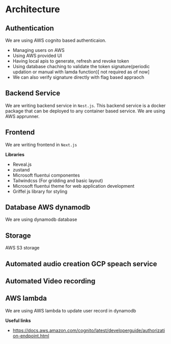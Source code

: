 # Architecture

## Authentication

We are using AWS cognito based authenticaion.

- Managing users on AWS
- Using AWS provided UI
- Having local apis to generate, refresh and revoke token
- Using database chaching to validate the token signature(periodic updation or manual with lamda function)[ not required as of now]
- We can also verify signature directly with flag based appraoch

## Backend Service

We are writing backend service in `Nest.js`. This backend service is a docker package that can be deployed to any 
container based service. We are using AWS apprunner.


## Frontend 

We are writing frontend in `Next.js` 

**Libraries** 

- Reveal.js 
- zustand
- Microsoft fluentui componentes 
- Tailwindcss (For gridding and basic layout)
- Microsoft fluentui theme for web application development 
- Griffel js library for styling 


## Database AWS dynamodb
We are using dynamodb database

## Storage

AWS S3 storage

## Automated audio creation GCP speach service 

## Automated Video recording 

## AWS lambda 

We are using AWS lambda to update user record in dynamodb 



**Useful links**

- https://docs.aws.amazon.com/cognito/latest/developerguide/authorization-endpoint.html
